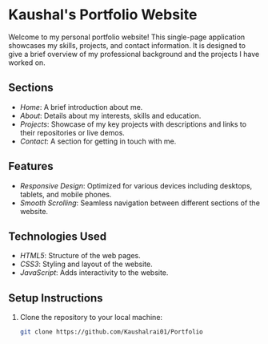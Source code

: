 # Kaushal's Portfolio Website

Welcome to my personal portfolio website! This single-page application showcases my skills, projects, and contact information. It is designed to give a brief overview of my professional background and the projects I have worked on.

## Sections

- *Home*: A brief introduction about me.
- *About*: Details about my interests, skills and education.
- *Projects*: Showcase of my key projects with descriptions and links to their repositories or live demos.
- *Contact*: A section for getting in touch with me.

## Features

- *Responsive Design*: Optimized for various devices including desktops, tablets, and mobile phones.
- *Smooth Scrolling*: Seamless navigation between different sections of the website.

## Technologies Used

- *HTML5*: Structure of the web pages.
- *CSS3*: Styling and layout of the website.
- *JavaScript*: Adds interactivity to the website.

## Setup Instructions

1. Clone the repository to your local machine:
   ```bash
   git clone https://github.com/Kaushalrai01/Portfolio
